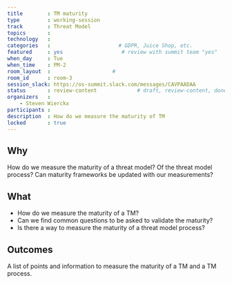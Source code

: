 ```yaml
---
title        : TM maturity
type         : working-session
track        : Threat Model
topics       : 
technology   :
categories   :                      # GDPR, Juice Shop, etc.
featured     : yes                   # review with summit team "yes"
when_day     : Tue
when_time    : PM-2
room_layout  :                    #
room_id      : room-3
session_slack: https://os-summit.slack.com/messages/CAVPAADAA
status       : review-content             # draft, review-content, done
organizers   :
    - Steven Wierckx
participants :
description  : How do we measure the maturity of TM
locked       : true
---
```


## Why

How do we measure the maturity of a threat model? Of the threat model process? 
Can maturity frameworks be updated with our measurements?

## What

 - How do we measure the maturity of a TM?
 - Can we find common questions to be asked to validate the maturity?
 - Is there a way to measure the maturity of a threat model process?

## Outcomes

A list of points and information to measure the maturity of a TM and a TM process.
